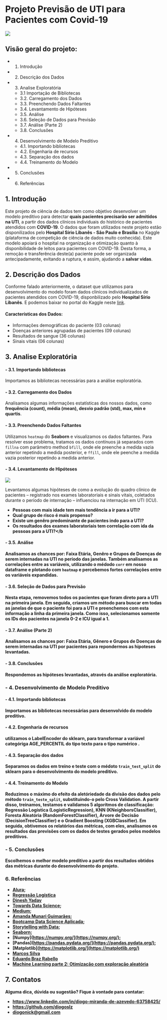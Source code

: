 # Projeto Previsão de UTI para Pacientes com Covid-19
 <img src="https://img.olhardigital.com.br/wp-content/uploads/2019/12/20191219064913-1207x450.jpg">

## Visão geral do projeto:

- 1. Introdução
- 2. Descrição dos Dados
- 3. Analise Exploratória
   - 3.1  Importação de Bibliotecas
   - 3.2. Carregamento dos Dados
   - 3.3. Preenchendo Dados Faltantes
   - 3.4. Levantamento de Hipóteses
   - 3.5. Análise
   - 3.6. Seleção de Dados para Previsão
   - 3.7. Análise (Parte 2)
   - 3.8. Conclusões
- 4. Desenvolvimento de Modelo Preditivo
   - 4.1. Importando bibliotecas
   - 4.2. Engenharia de recursos
   - 4.3. Separação dos dados
   - 4.4. Treinamento do Modelo
- 5. Conclusões
- 6. Referências

## 1. Introdução

Este projeto de ciência de dados tem como objetivo desenvolver um modelo preditivo para detectar<b> quais pacientes precisarão ser admitidos na UTI</b>, a partir dos dados clínicos individuais do histórico de pacientes atendidos com <b>COVID-19</b>. O dados que foram utilizados neste projeto estão disponilizados pelo <b>Hospital Sírio Libanês - São Paulo e Brasília</b> no Kaggle (plataforma de competição de ciência de dados muito conhecida). Este modelo apoiará o hospital na organização e otimização quanto à disponibilidade de leitos para pacientes com COVID-19. Desta forma, a remoção e transferência deste(a) paciente pode ser organizada antecipadamente, evitando a ruptura, e assim, ajudando a <b>salvar vidas</b>.

## 2. Descrição dos Dados

Conforme falado anteriormente, o dataset que utilizamos para desenvolvimento do modelo foram dados clinícos individualizados de pacientes atendidos com COVID-19, disponbilizado pelo <b>Hospital Sírio Libanês</b>. E podemos baixar no portal do Kaggle neste [link](https://www.kaggle.com/S%C3%ADrio-Libanes/covid19).

#### <b>Características dos Dados:</b>

- Informações demográficas do paciente (03 colunas)
- Doenças anteriores agrupadas de pacientes (09 colunas)
- Resultados de sangue (36 colunas)
- Sinais vitais (06 colunas)

## 3. Analise Exploratória
   #### - 3.1. Importando bibliotecas
 
 Importamos as bibliotecas necessárias para a análise exploratória.
 
   #### - 3.2. Carregamento dos Dados
Analisamos  algumas informações estatísticas dos nossos dados, como <b> frequência (count), média (mean), desvio padrão (std), max, min e quartis</b>.

   #### - 3.3. Preenchendo Dados Faltantes
   
Utilizamos   ```heatmap``` do <b>Seaborn</b> e visualizamos os dados faltantes. Para resolver esse problema,  tratamos os dados contínuos já separados com `fillna` com   parâmetro method `bfill`, onde ele preenche a medida vazia anterior repetindo a medida posterior, e `ffill`, onde ele peenche a medida vazia posterior repetindo a medida anterior.
   
   #### - 3.4. Levantamento de Hipóteses
   
   <img src="https://media1.tenor.com/images/4c6187594727c6937f0ed9c4cbaf7249/tenor.gif?itemid=8949118">
   
Levantamos  algumas hipóteses de como a evolução do quadro clínico de pacientes – registrado nos exames laboratoriais e sinais vitais, coletados durante o período de    internação – influenciou na internação em UTI (ICU).

   - <b>Pessoas com mais idade tem mais tendência a ir para a UTI?</b>
   - <b>Qual grupo de risco é mais propenso?</b>
   - <b>Existe um genêro predominante de pacientes indo para a UTI?</b>
   - <b>Os resultados dos exames laboratoriais tem correlação com ida da pessoas para a UTI?</b
 
   #### - 3.5. Análise
 
 Analisamos as chances por: Faixa Etária, Genêro e Grupos de Doenças de serem internadas na UTI no período das janelas.
 Também analisamos as correlações entre as variáveis, utilizando o médodo `corr` em nosso dataframe e plotando com `heatmap` e percebemos fortes correlações entre os variáveis expandidas.
 
   #### - 3.6. Seleção de Dados para Previsão

Nesta etapa, removemos todos os pacientes que foram direto para a UTI na primeira janela. Em seguida, criamos um método para buscar em todas as janelas de que o paciente foi para a UTI e preenchemos com esta informação a linha da primeira janela. Como isso, selecionamos somente os IDs dos pacientes na janela 0-2 e ICU igual a 1.
 
   #### - 3.7. Análise (Parte 2)
 
 Analisamos as chances por: Faixa Etária, Gênero e Grupos de Doenças de serem internadas na UTI por pacientes para repondermos as hipoteses levantadas.
 
   #### - 3.8. Conclusões
 
 Respondemos as hipóteses levantadas, através da análise exploratória.
 
### - 4. Desenvolvimento de Modelo Preditivo
   #### - 4.1. Importando bibliotecas
 
 Importamos as bibliotecas necessárias para desenvolvido do modelo preditivo.
 
   #### - 4.2. Engenharia de recursos
 
 utilizamos o LabelEncoder do sklearn, para transformar a variável categóriga AGE_PERCENTIL do tipo texto para o tipo numérico .
 
   #### - 4.3. Separação dos dados
 
 Separamos os dados em treino e teste com o médoto `train_test_split` do sklearn para o desenvolvimento do modelo preditivo.
 
   #### - 4.4. Treinamento do Modelo

Reduzimos o máximo do efeito da aletóriedade da divisão dos dados pelo método `train_teste_split`, substituindo-o pelo Cross Validation. A partir disso, treinamos, testamos e validamos 5 algoritmos de classificação: Regressão Logística (LogisticRegression), KNN (KNeighborsClassifier), Foresta Aleatória (RandomForestClassifier), Árvore de Decisão (DecisionTreeClassifier) e o Gradient Boosting (XGBClassifier). Em seguida, obtivemos os relatórios das métricas, com eles, analisamos os resultados das previsões com os dados de testes gerados pelos modelos preditivos. 
 
### - 5. Conclusões
 
 Escolhemos o melhor modelo preditivo a partir dos resultados obtidos das métricas durante do desenvolvimento do projeto.
 
### 6. Referências
 
- [Alura](https://www.alura.com.br/);
- [Regressão Logística](https://matheusfacure.github.io/2017/02/25/regr-log/)
- [Dinesh Yadav](https://towardsdatascience.com/categorical-encoding-using-label-encoding-and-one-hot-encoder-911ef77fb5bd)
- [Towards Data Science](https://towardsdatascience.com);
- [Medium](https://medium.com/);
- [Amanda Munari Guimarães](https://medium.com/omixdata/estat%C3%ADstica-an%C3%A1lise-de-correla%C3%A7%C3%A3o-usando-python-e-r-d68611511b5a);
- [Bootcamp Data Science Aplicada](https://www.alura.com.br/bootcamp/data-science-aplicada/matriculas-abertas);
- [Storytelling with Data](https://www.storytellingwithdata.com/);
- [Seaborn](https://seaborn.pydata.org/);
- [Numpy](https://numpy.org/](https://numpy.org/);
- [Pandas](https://pandas.pydata.org/](https://pandas.pydata.org/);
- [Matplotlib](https://matplotlib.org/](https://matplotlib.org/)
- [Marcos Silva](https://medium.com/data-hackers/matriz-de-confus%C3%A3o-e-auc-roc-f7e446dca107)
- [Eduardo Braz Rabello](https://medium.com/@edubrazrabello/cross-validation-avaliando-seu-modelo-de-machine-learning-1fb70df15b78)
- [Machine Learning parte 2: Otimização com exploração aleatória](https://www.alura.com.br/conteudo/machine-learning-otimizacao-com-exploracao-aleatoria?gclid=CjwKCAjw3riIBhAwEiwAzD3Tic0g7xBSK5NKLAFrQhfocCewKdZ9uVx3m3TrjvUkfHlc2SjcsoVEMRoCVTAQAvD_BwE)
 
 ## 7. Contatos
 
 Alguma dica, dúvida ou sugestão? Fique à vontade para contatar:

- https://www.linkedin.com/in/diogo-miranda-de-azevedo-63758425/
- https://github.com/diogoslz
- diogonick@gmail.com

